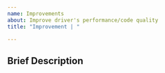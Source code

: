 ```yaml
---
name: Improvements
about: Improve driver's performance/code quality
title: "Improvement | "

---
```


## Brief Description
<!--- Briefly describe the changes introduced with the PR. --->
